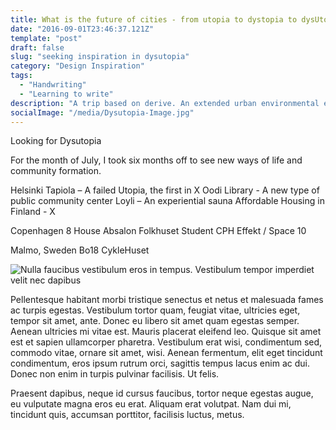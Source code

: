 ```yaml
---
title: What is the future of cities - from utopia to dystopia to dysUtopia.
date: "2016-09-01T23:46:37.121Z"
template: "post"
draft: false
slug: "seeking inspiration in dysutopia"
category: "Design Inspiration"
tags:
  - "Handwriting"
  - "Learning to write"
description: "A trip based on derive. An extended urban environmental exploration combined with investigation, design research and first hand experience."
socialImage: "/media/Dysutopia-Image.jpg"
---
```


Looking for Dysutopia

For the month of July, I took six months off to see new ways of life and community formation. 

Helsinki 
Tapiola – A failed Utopia, the first in X
Oodi Library -  A new type of public community center
Loyli – An experiential sauna
Affordable Housing in Finland - X

Copenhagen
8 House
Absalon Folkhuset
Student CPH
Effekt / Space 10

Malmo, Sweden
Bo18
CykleHuset


![Nulla faucibus vestibulum eros in tempus. Vestibulum tempor imperdiet velit nec dapibus](/media/image-2.jpg)

Pellentesque habitant morbi tristique senectus et netus et malesuada fames ac turpis egestas. Vestibulum tortor quam, feugiat vitae, ultricies eget, tempor sit amet, ante. Donec eu libero sit amet quam egestas semper. Aenean ultricies mi vitae est. Mauris placerat eleifend leo. Quisque sit amet est et sapien ullamcorper pharetra. Vestibulum erat wisi, condimentum sed, commodo vitae, ornare sit amet, wisi. Aenean fermentum, elit eget tincidunt condimentum, eros ipsum rutrum orci, sagittis tempus lacus enim ac dui. Donec non enim in turpis pulvinar facilisis. Ut felis. 

Praesent dapibus, neque id cursus faucibus, tortor neque egestas augue, eu vulputate magna eros eu erat. Aliquam erat volutpat. Nam dui mi, tincidunt quis, accumsan porttitor, facilisis luctus, metus.